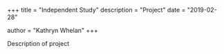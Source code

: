 +++
title = "Independent Study"
description = "Project"
date = "2019-02-28"

author = "Kathryn Whelan"
+++

Description of project
